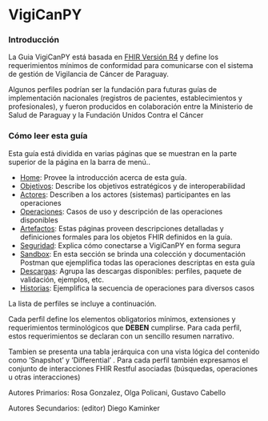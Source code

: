 # VigiCanPY

### Introducción

La Guia VigiCanPY está basada en [FHIR Versión R4](http://hl7.org/fhir/R4/index.html) y define los requerimientos mínimos de conformidad para comunicarse con el sistema de gestión de Vigilancia de Cáncer de Paraguay.

Algunos perfiles podrían ser la fundación para futuras guías de implementación nacionales (registros de pacientes, establecimientos y profesionales), y fueron producidos en colaboración entre la Ministerio de Salud de Paraguay y la Fundación Unidos Contra el Cáncer

### Cómo leer esta guía

Esta guía está dividida en varias páginas que se muestran en la parte superior de la página en la barra de menú..

* [Home](index.html): Provee la introducción acerca de esta guía.
* [Objetivos](objetivos.html): Describe los objetivos estratégicos y de interoperabilidad
* [Actores](actores.html): Describen a los actores (sistemas) participantes en las operaciones
* [Operaciones](operaciones.html): Casos de uso y descripción de las operaciones disponibles
* [Artefactos](artifacts.html): Estas páginas proveen descripciones detalladas y definiciones formales para los objetos FHIR definidos en la guía.
* [Seguridad](seguridad.html): Explica cómo conectarse a VigiCanPY en forma segura
* [Sandbox](sandbox.html): En esta sección se brinda una colección y documentación Postman que ejemplifica todas las operaciones descriptas en esta guía
* [Descargas](descargas.html): Agrupa las descargas disponibles: perfiles, paquete de validación, ejemplos, etc.
* [Historias](historias.html): Ejemplifica la secuencia de operaciones para diversos casos

La lista de perfiles se incluye a continuación.

Cada perfil define los elementos obligatorios mínimos, extensiones y requerimientos terminológicos que **DEBEN** cumplirse. Para cada perfil, estos requerimientos se declaran con un sencillo resumen narrativo.

Tambien se presenta una tabla jerárquica con una vista lógica del contenido como ‘Snapshot’ y ‘Differential’ . Para cada perfil también expresamos el conjunto de interacciones FHIR Restful asociadas (búsquedas, operaciones u otras interacciones)

Autores Primarios: Rosa Gonzalez, Olga Policani, Gustavo Cabello

Autores Secundarios: (editor) Diego Kaminker
